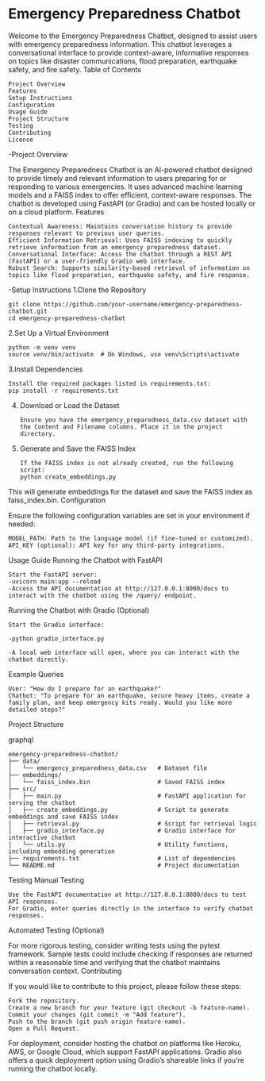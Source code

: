 # Emergency Preparedness Chatbot

Welcome to the Emergency Preparedness Chatbot, designed to assist users with emergency preparedness information. This chatbot leverages a conversational interface to provide context-aware, informative responses on topics like disaster communications, flood preparation, earthquake safety, and fire safety.
Table of Contents

    Project Overview
    Features
    Setup Instructions
    Configuration
    Usage Guide
    Project Structure
    Testing
    Contributing
    License

-Project Overview

The Emergency Preparedness Chatbot is an AI-powered chatbot designed to provide timely and relevant information to users preparing for or responding to various emergencies. It uses advanced machine learning models and a FAISS index to offer efficient, context-aware responses. The chatbot is developed using FastAPI (or Gradio) and can be hosted locally or on a cloud platform.
Features

    Contextual Awareness: Maintains conversation history to provide responses relevant to previous user queries.
    Efficient Information Retrieval: Uses FAISS indexing to quickly retrieve information from an emergency preparedness dataset.
    Conversational Interface: Access the chatbot through a REST API (FastAPI) or a user-friendly Gradio web interface.
    Robust Search: Supports similarity-based retrieval of information on topics like flood preparation, earthquake safety, and fire response.

-Setup Instructions
  1.Clone the Repository
  
    git clone https://github.com/your-username/emergency-preparedness-chatbot.git 
    cd emergency-preparedness-chatbot
  2.Set Up a Virtual Environment
  
    python -m venv venv 
    source venv/bin/activate  # On Windows, use venv\Scripts\activate  

  3.Install Dependencies
  
    Install the required packages listed in requirements.txt: 
    pip install -r requirements.txt     

4. Download or Load the Dataset

       Ensure you have the emergency_preparedness_data.csv dataset with the Content and Filename columns. Place it in the project directory.

5. Generate and Save the FAISS Index
   
       If the FAISS index is not already created, run the following script:
       python create_embeddings.py

This will generate embeddings for the dataset and save the FAISS index as faiss_index.bin.
Configuration

Ensure the following configuration variables are set in your environment if needed:

    MODEL_PATH: Path to the language model (if fine-tuned or customized).
    API_KEY (optional): API key for any third-party integrations.

Usage Guide
Running the Chatbot with FastAPI

    Start the FastAPI server:
    -uvicorn main:app --reload
    -Access the API documentation at http://127.0.0.1:8000/docs to interact with the chatbot using the /query/ endpoint.

Running the Chatbot with Gradio (Optional)

    Start the Gradio interface:

    -python gradio_interface.py

    -A local web interface will open, where you can interact with the chatbot directly.

Example Queries

    User: "How do I prepare for an earthquake?"
    Chatbot: "To prepare for an earthquake, secure heavy items, create a family plan, and keep emergency kits ready. Would you like more detailed steps?"

Project Structure

graphql

    emergency-preparedness-chatbot/
    ├── data/
    │   └── emergency_preparedness_data.csv   # Dataset file
    ├── embeddings/
    │   └── faiss_index.bin                   # Saved FAISS index
    ├── src/
    │   ├── main.py                           # FastAPI application for serving the chatbot
    │   ├── create_embeddings.py              # Script to generate embeddings and save FAISS index
    │   ├── retrieval.py                      # Script for retrieval logic
    │   ├── gradio_interface.py               # Gradio interface for interactive chatbot
    │   └── utils.py                          # Utility functions, including embedding generation
    ├── requirements.txt                      # List of dependencies
    └── README.md                             # Project documentation

Testing
Manual Testing

    Use the FastAPI documentation at http://127.0.0.1:8000/docs to test API responses.
    For Gradio, enter queries directly in the interface to verify chatbot responses.

Automated Testing (Optional)

For more rigorous testing, consider writing tests using the pytest framework. Sample tests could include checking if responses are returned within a reasonable time and verifying that the chatbot maintains conversation context.
Contributing

If you would like to contribute to this project, please follow these steps:

    Fork the repository.
    Create a new branch for your feature (git checkout -b feature-name).
    Commit your changes (git commit -m "Add feature").
    Push to the branch (git push origin feature-name).
    Open a Pull Request.

For deployment, consider hosting the chatbot on platforms like Heroku, AWS, or Google Cloud, which support FastAPI applications. Gradio also offers a quick deployment option using Gradio’s shareable links if you’re running the chatbot locally.
